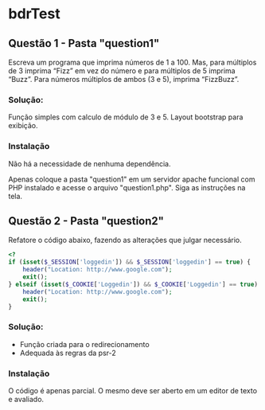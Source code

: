 # bdrTest

## Questão 1 - Pasta "question1"

Escreva um programa que imprima números de 1 a 100. Mas, para múltiplos de 3 imprima
“Fizz” em vez do número e para múltiplos de 5 imprima “Buzz”. Para números múltiplos
de ambos (3 e 5), imprima “FizzBuzz”.

### Solução: 

Função simples com calculo de módulo de 3 e 5.
Layout bootstrap para exibição.

### Instalação
Não há a necessidade de nenhuma dependência.

Apenas coloque a pasta "question1" em um servidor apache funcional com PHP instalado e acesse o arquivo "question1.php".
Siga as instruções na tela.

## Questão 2 - Pasta "question2"

Refatore o código abaixo, fazendo as alterações que julgar necessário.
```php
<?
if (isset($_SESSION['loggedin']) && $_SESSION['loggedin'] == true) {
    header("Location: http://www.google.com");
    exit();
} elseif (isset($_COOKIE['Loggedin']) && $_COOKIE['Loggedin'] == true) {
    header("Location: http://www.google.com");
    exit();
}
```

### Solução: 

- Função criada para o redirecionamento
- Adequada às regras da psr-2

### Instalação

O código é apenas parcial. O mesmo deve ser aberto em um editor de texto e avaliado.